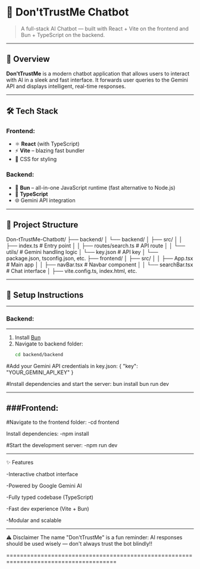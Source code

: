 # 🧠 Don'tTrustMe Chatbot

> A full-stack AI Chatbot — built with React + Vite on the frontend and Bun + TypeScript on the backend.

---

## 🚀 Overview

**Don'tTrustMe** is a modern chatbot application that allows users to interact with AI in a sleek and fast interface. It forwards user queries to the Gemini API and displays intelligent, real-time responses.

---

## 🛠️ Tech Stack

### Frontend:
- ⚛️ **React** (with TypeScript)
- ⚡ **Vite** – blazing fast bundler
- 🎨 CSS for styling

### Backend:
- 🦊 **Bun** – all-in-one JavaScript runtime (fast alternative to Node.js)
- 🧩 **TypeScript**
- 🌐 Gemini API integration

---

## 📁 Project Structure

Don-tTrustMe-Chatbott/
├── backend/
│ └── backend/
│ ├── src/
│ │ ├── index.ts # Entry point
│ │ ├── routes/search.ts # API route
│ │ └── utils/ # Gemini handling logic
│ └── key.json # API key 
│ └── package.json, tsconfig.json, etc.
├── frontend/
│ ├── src/
│ │ ├── App.tsx # Main app
│ │ ├── navBar.tsx # Navbar component
│ │ └── searchBar.tsx # Chat interface
│ ├── vite.config.ts, index.html, etc.



---

## 🔑 Setup Instructions
-------------------------------------------
### Backend:
-------------------------------------------
1. Install [Bun](https://bun.sh/docs/installation)
2. Navigate to backend folder:
   ```bash
   cd backend/backend

#Add your Gemini API credentials in key.json:
{
  "key": "YOUR_GEMINI_API_KEY"
}


#Install dependencies and start the server:
  bun install
  bun run dev

--------------------------------------------
###Frontend:
--------------------------------------------
#Navigate to the frontend folder:
  -cd frontend

Install dependencies:
  -npm install

#Start the development server:
  -npm run dev
  
-------------------------------------------
✨ Features

  -Interactive chatbot interface

  -Powered by Google Gemini AI

  -Fully typed codebase (TypeScript)

  -Fast dev experience (Vite + Bun)

  -Modular and scalable

-------------------------------------------  

⚠️ Disclaimer
The name "Don'tTrustMe" is a fun reminder: AI responses should be used wisely — don't always trust the bot blindly!!

======================================================================================

